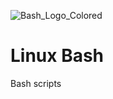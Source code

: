 ![Bash_Logo_Colored](https://github.com/ElmarUhl/bash/assets/157088447/d0085d73-17f9-4a0b-83fe-8e658e005a6d)
# Linux Bash

Bash scripts
